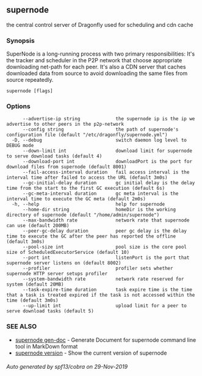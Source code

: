 ## supernode

the central control server of Dragonfly used for scheduling and cdn cache

### Synopsis

SuperNode is a long-running process with two primary responsibilities:
It's the tracker and scheduler in the P2P network that choose appropriate downloading net-path for each peer.
It's also a CDN server that caches downloaded data from source to avoid downloading the same files from source repeatedly.

```
supernode [flags]
```

### Options

```
      --advertise-ip string             the supernode ip is the ip we advertise to other peers in the p2p-network
      --config string                   the path of supernode's configuration file (default "/etc/dragonfly/supernode.yml")
  -D, --debug                           switch daemon log level to DEBUG mode
      --down-limit int                  download limit for supernode to serve download tasks (default 4)
      --download-port int               downloadPort is the port for download files from supernode (default 8001)
      --fail-access-interval duration   fail access interval is the interval time after failed to access the URL (default 3m0s)
      --gc-initial-delay duration       gc initial delay is the delay time from the start to the first GC execution (default 6s)
      --gc-meta-interval duration       gc meta interval is the interval time to execute the GC meta (default 2m0s)
  -h, --help                            help for supernode
      --home-dir string                 homeDir is the working directory of supernode (default "/home/admin/supernode")
      --max-bandwidth rate              network rate that supernode can use (default 200MB)
      --peer-gc-delay duration          peer gc delay is the delay time to execute the GC after the peer has reported the offline (default 3m0s)
      --pool-size int                   pool size is the core pool size of ScheduledExecutorService (default 10)
      --port int                        listenPort is the port that supernode server listens on (default 8002)
      --profiler                        profiler sets whether supernode HTTP server setups profiler
      --system-bandwidth rate           network rate reserved for system (default 20MB)
      --task-expire-time duration       task expire time is the time that a task is treated expired if the task is not accessed within the time (default 3m0s)
      --up-limit int                    upload limit for a peer to serve download tasks (default 5)
```

### SEE ALSO

* [supernode gen-doc](supernode_gen-doc.md)	 - Generate Document for supernode command line tool in MarkDown format
* [supernode version](supernode_version.md)	 - Show the current version of supernode

###### Auto generated by spf13/cobra on 29-Nov-2019
